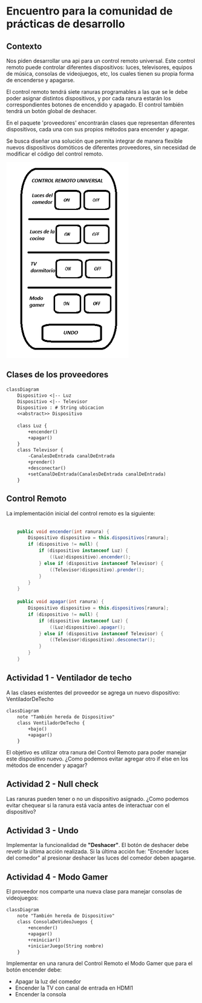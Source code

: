 # Encuentro para la comunidad de prácticas de desarrollo

## Contexto

Nos piden desarrollar una api para un control remoto universal. Este control remoto puede controlar diferentes dispositivos: luces, televisores, equipos de música, consolas de videojuegos, etc, los cuales tienen su propia forma de encenderse y apagarse.

El control remoto tendrá siete ranuras programables a las que se le debe poder asignar distintos dispositivos, y por cada ranura estarán los correspondientes botones de encendido y apagado. El control también tendrá un botón global de deshacer.

En el paquete 'proveedores' encontrarán clases que representan diferentes dispositivos, cada una con sus propios métodos para encender y apagar.

Se busca diseñar una solución que permita integrar de manera flexible nuevos dispositivos domóticos de diferentes proveedores, sin necesidad de modificar el código del control remoto.

![Control Remoto](ControlRemoto.png)

## Clases de los proveedores

```mermaid
classDiagram
    Dispositivo <|-- Luz
    Dispositivo <|-- Televisor
    Dispositivo : # String ubicacion
    <<abstract>> Dispositivo

    class Luz {
        +encender()
        +apagar()
    }
    class Televisor {
        -CanalesDeEntrada canalDeEntrada
        +prender()
        +desconectar()
        +setCanalDeEntrada(CanalesDeEntrada canalDeEntrada)
    }
```

## Control Remoto

La implementación inicial del control remoto es la siguiente:

```java

    public void encender(int ranura) {
        Dispositivo dispositivo = this.dispositivos[ranura];
        if (dispositivo != null) {
            if (dispositivo instanceof Luz) {
                ((Luz)dispositivo).encender();
            } else if (dispositivo instanceof Televisor) {
                ((Televisor)dispositivo).prender();
            }
        }
    }

    public void apagar(int ranura) {
        Dispositivo dispositivo = this.dispositivos[ranura];
        if (dispositivo != null) {
            if (dispositivo instanceof Luz) {
                ((Luz)dispositivo).apagar();
            } else if (dispositivo instanceof Televisor) {
                ((Televisor)dispositivo).desconectar();
            }
        }
    }

```

## Actividad 1 - Ventilador de techo

A las clases existentes del proveedor se agrega un nuevo dispositivo: VentiladorDeTecho

```mermaid
classDiagram
    note "También hereda de Dispositivo"
    class VentiladorDeTecho {
        +bajo()
        +apagar()
    }
```

El objetivo es utilizar otra ranura del Control Remoto para poder manejar este dispositivo nuevo. ¿Como podemos evitar agregar otro if else en los métodos de encender y apagar?

## Actividad 2 - Null check

Las ranuras pueden tener o no un dispositivo asignado. ¿Como podemos evitar chequear si la ranura está vacía antes de interactuar con el dispositivo?

## Actividad 3 - Undo

Implementar la funcionalidad de **"Deshacer"**. El botón de deshacer debe revetir la última acción realizada.
Si la última acción fue: "Encender luces del comedor" al presionar deshacer las luces del comedor deben apagarse.

## Actividad 4 - Modo Gamer

El proveedor nos comparte una nueva clase para manejar consolas de videojuegos:

```mermaid
classDiagram
    note "También hereda de Dispositivo"
    class ConsolaDeVideoJuegos {
        +encender()
        +apagar()
        +reiniciar()
        +iniciarJuego(String nombre)
    }
```

Implementar en una ranura del Control Remoto el Modo Gamer que para el botón encender debe:

- Apagar la luz del comedor
- Encender la TV con canal de entrada en HDMI1
- Encender la consola

